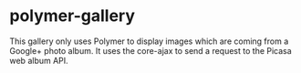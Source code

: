 polymer-gallery
===============

This gallery only uses Polymer to display images which are coming from a Google+ photo album. It uses the core-ajax to send a request to the Picasa web album API. 

